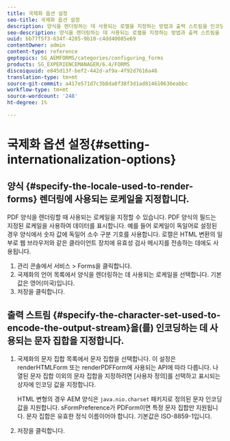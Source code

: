 ```yaml
---
title: 국제화 옵션 설정
seo-title: 국제화 옵션 설정
description: 양식을 렌더링하는 데 사용되는 로캘을 지정하는 방법과 출력 스트림을 인코딩하는 데 사용되는 문자 세트를 지정하는 방법을 알아봅니다.
seo-description: 양식을 렌더링하는 데 사용되는 로캘을 지정하는 방법과 출력 스트림을 인코딩하는 데 사용되는 문자 세트를 지정하는 방법을 알아봅니다.
uuid: bb77f5f3-634f-4285-9b10-c4dd40085e69
contentOwner: admin
content-type: reference
geptopics: SG_AEMFORMS/categories/configuring_forms
products: SG_EXPERIENCEMANAGER/6.4/FORMS
discoiquuid: e845d13f-bef2-442d-af9a-4f92d7616a46
translation-type: tm+mt
source-git-commit: a417e571d7c3b8da8f38f3d1ad814610636eabbc
workflow-type: tm+mt
source-wordcount: '248'
ht-degree: 1%

---
```



# 국제화 옵션 설정{#setting-internationalization-options}

## 양식 {#specify-the-locale-used-to-render-forms} 렌더링에 사용되는 로케일을 지정합니다.

PDF 양식을 렌더링할 때 사용되는 로케일을 지정할 수 있습니다. PDF 양식의 필드는 지정된 로케일을 사용하여 데이터를 표시합니다. 예를 들어 로케일이 독일어로 설정된 경우 양식에서 숫자 값에 독일어 소수 구분 기호를 사용합니다. 로캘은 HTML 변환의 일부로 웹 브라우저와 같은 클라이언트 장치에 유효성 검사 메시지를 전송하는 데에도 사용됩니다.

1. 관리 콘솔에서 서비스 > Forms을 클릭합니다.
1. 국제화의 언어 목록에서 양식을 렌더링하는 데 사용되는 로케일을 선택합니다. 기본값은 영어(미국)입니다.
1. 저장을 클릭합니다.

## 출력 스트림 {#specify-the-character-set-used-to-encode-the-output-stream}을(를) 인코딩하는 데 사용되는 문자 집합을 지정합니다.

1. 국제화의 문자 집합 목록에서 문자 집합을 선택합니다. 이 설정은 renderHTMLForm 또는 renderPDFForm에 사용되는 API에 따라 다릅니다. 나열된 문자 집합 이외의 문자 집합을 지정하려면 [사용자 정의]를 선택하고 표시되는 상자에 인코딩 값을 지정합니다.

   HTML 변형의 경우 AEM 양식은 `java.nio.charset` 패키지로 정의된 문자 인코딩 값을 지원합니다. sFormPreference가 PDForm이면 특정 문자 집합만 지원됩니다. 문자 집합은 유효한 정식 이름이어야 합니다. 기본값은 ISO-8859-1입니다.

1. 저장을 클릭합니다.

